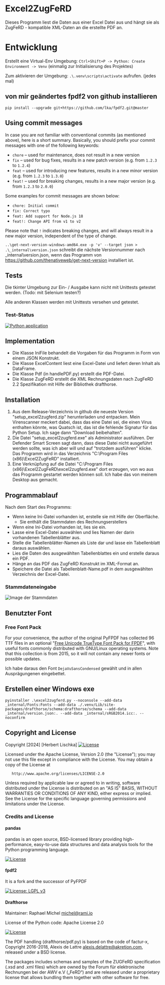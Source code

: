 # Excel2ZugFeRD

Dieses Programm liest die Daten aus einer Excel Datei aus und hängt sie als ZugFeRD - kompatible XML-Daten an die erstellte PDF an.

# Entwicklung

Erstellt eine Virtual-Env Umgebung: `Ctrl+Shift+P -> Python: Create Environment -> Venv` (einmalig zur Initialisierung des Projektes)

Zum aktivieren der Umgebung: `.\.venv\scripts\activate` aufrufen. (jedes mal)

## von mir geändertes fpdf2 von github installieren

`pip install --upgrade git+https://github.com/lka/fpdf2.git@master`

## Using commit messages

In case you are not familiar with conventional commits (as mentioned above), here is a short summary. Basically, you should prefix your commit messages with one of the following keywords:

- `chore` – used for maintenance, does not result in a new version
- `fix` – used for bug fixes, results in a new patch version (e.g. from `1.2.3` to `1.2.4`)
- `feat` – used for introducing new features, results in a new minor version (e.g. from `1.2.3` to `1.3.0`)
- `feat!` – used for breaking changes, results in a new major version (e.g. from `1.2.3` to `2.0.0`)

Some examples for commit messages are shown below:

- `chore: Initial commit`
- `fix: Correct typo`
- `feat: Add support for Node.js 18`
- `feat!: Change API from v1 to v2`

Please note that `!` indicates breaking changes, and will always result in a new major version, independent of the type of change.

`..\get-next-version-windows-amd64.exe -p 'v' --target json > .\_internal\version.json` schreibt die nächste Versionnummer nach _internal\version.json, wenn das Programm von https://github.com/thenativeweb/get-next-version installiert ist.

## Tests

Die tkinter Umgebung zur Ein- / Ausgabe kann nicht mit Unittests getestet werden. (Todo: mit Selenium testen?)

Alle anderen Klassen werden mit Unittests versehen und getestet.

### Test-Status

[![Python application](https://github.com/lka/excel2zugferd/actions/workflows/python-app.yml/badge.svg)](https://github.com/lka/excel2zugferd/actions/workflows/python-app.yml)

## Implementation

* Die Klasse IniFile behandelt die Vorgaben für das Programm in Form von einem JSON Konstrukt.
* Die Klasse ExcelContent liest eine Excel-Datei und liefert deren Inhalt als DataFrame.
* Die Klasse Pdf (in handlePDF.py) erstellt die PDF-Datei.
* Die Klasse ZugFeRD erstellt die XML Rechnungsdaten nach ZugFeRD 2.2 Spezifikation mit Hilfe der Bibliothek drafthorse.

## Installation

1. Aus dem Release-Verzeichnis in github die neueste Version "setup_excel2zugferd.zip" herunterladen und entpacken.
    Mein Virenscanner meckert dabei, dass das eine Datei sei, die einen Virus enthalten könnte, was Quatsch ist, das ist die fehlende Signatur für das Python Setup. Ich sage dann "Download beibehalten".
1. Die Datei "setup_excel2zugferd.exe" als Administrator ausführen. Der Defender Smart Screen sagt dann, dass diese Datei nicht ausgeführt werden sollte, was ich aber will und auf "trotzdem ausführen" klicke. Das Programm wird in das Verzeichnis "C:\Program Files (x86)\Excel2ZugFeRD" installiert.
1. Eine Verknüpfung auf die Datei "C:\Program Files (x86)\Excel2ZugFeRD\excel2zugferd.exe" dort erzeugen, von wo aus das Programm gestartet werden können soll. Ich habe das von meinem Desktop aus gemacht.

## Programmablauf

Nach dem Start des Programms:

* Wenn keine Ini-Datei vorhanden ist, erstelle sie mit Hilfe der Oberfläche.
    * Sie enthält die Stammdaten des Rechnungserstellers
* Wenn eine Ini-Datei vorhanden ist, lies sie ein.
* Lasse eine Excel-Datei auswählen und lies Namen der darin vorhandenen Tabellenblätter aus.
* Stelle die Tabellenblätter-Namen als Liste dar und lasse ein Tabellenblatt daraus auswählen.
* Lies die Daten des ausgewählten Tabellenblattes ein und erstelle daraus ein PDF.
* Hänge an das PDF das ZugFeRD Konstrukt im XML-Format an.
* Speichere die Datei als Tabellenblatt-Name.pdf in dem ausgewählten Verzeichnis der Excel-Datei.

### Stammdateneingabe
![Image der Stammdaten](/assets/Stammdaten.png)

## Benutzter Font

### Free Font Pack
For your convenience, the author of the original PyFPDF has collected 96 TTF files in an optional "[Free Unicode TrueType Font Pack for FPDF](https://github.com/reingart/pyfpdf/releases/download/binary/fpdf_unicode_font_pack.zip)", with useful fonts commonly distributed with GNU/Linux operating systems. Note that this collection is from 2015, so it will not contain any newer fonts or possible updates.

Ich habe daraus den Font `DejaVuSansCondensed` gewählt und in allen Ausprägungenen eingebettet.

## Erstellen einer Windows exe

`pyinstaller .\excel2zugferd.py --noconsole --add-data _internal/Fonts:Fonts --add-data ./.venv/Lib/site-packages/drafthorse/schema:drafthorse/schema --add-data _internal/version.json:. --add-data _internal/sRGB2014.icc:. --noconfirm`

## Copyright and License

Copyright [2024] [Herbert Lischka]
[![License](https://img.shields.io/badge/License-Apache_2.0-blue.svg)](https://opensource.org/licenses/Apache-2.0)

   Licensed under the Apache License, Version 2.0 (the "License");
   you may not use this file except in compliance with the License.
   You may obtain a copy of the License at

       http://www.apache.org/licenses/LICENSE-2.0

   Unless required by applicable law or agreed to in writing, software
   distributed under the License is distributed on an "AS IS" BASIS,
   WITHOUT WARRANTIES OR CONDITIONS OF ANY KIND, either express or implied.
   See the License for the specific language governing permissions and
   limitations under the License.

### Credits and License

#### pandas

pandas is an open source, BSD-licensed library providing high-performance, easy-to-use data structures and data analysis tools for the Python programming language.

[![License](https://img.shields.io/badge/License-BSD_3--Clause-blue.svg)](https://opensource.org/licenses/BSD-3-Clause)

#### fpdf2

It is a fork and the successor of PyFPDF 

[![License: LGPL v3](https://img.shields.io/badge/License-LGPL%20v3-blue.svg)](https://www.gnu.org/licenses/lgpl-3.0)

#### Drafthorse 
Maintainer: Raphael Michel <michel@rami.io>

License of the Python code: Apache License 2.0

[![License](https://img.shields.io/badge/License-Apache_2.0-blue.svg)](https://opensource.org/licenses/Apache-2.0)

The PDF handling (drafthorse/pdf.py) is based on the code of factur-x, Copyright 2016-2018, Alexis de Lattre <alexis.delattre@akretion.com>, released under a BSD license.

The packages includes schemas and samples of the ZUGFeRD specification (.xsd and .xml files) which are owned by the Forum für elektronische Rechnungen bei der AWV e.V („FeRD“) and are released under a proprietary license that allows bundling them together with other software for free.